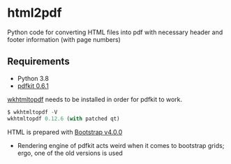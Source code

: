 # html2pdf
Python code for converting HTML files into pdf with necessary header and footer information (with page numbers)

## Requirements

- Python 3.8
- [pdfkit 0.6.1](https://pypi.org/project/pdfkit/) 

[wkhtmltopdf](https://wkhtmltopdf.org/) needs to be installed in order for pdfkit to work.

```python
$ wkhtmltopdf -V 
wkhtmltopdf 0.12.6 (with patched qt)
``` 

HTML is prepared with [Bootstrap v4.0.0](https://getbootstrap.com/)
- Rendering engine of pdfkit acts weird when it comes to bootstrap grids; ergo, one of the old versions is used
